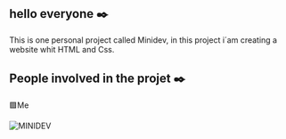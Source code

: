 ## **hello everyone ✒️**
This is one personal project called Minidev, in this project i´am creating a website whit HTML and Css.
## **People involved in the projet ✒️**
🟪Me

![MINIDEV](https://github.com/user-attachments/assets/3a47e11c-6314-4c2a-8773-3661ae25a7f3)
